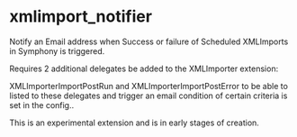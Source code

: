xmlimport_notifier
==================

Notify an Email address when Success or failure of Scheduled XMLImports in Symphony is triggered.

Requires 2 additional delegates be added to the XMLImporter extension:

XMLImporterImportPostRun and XMLImporterImportPostError to be able to listed to these delegates and trigger an email condition of certain criteria is set in the config..

This is an experimental extension and is in early stages of creation.
